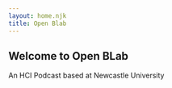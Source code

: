 ```yaml
---
layout: home.njk
title: Open Blab
---
```


## Welcome to Open BLab

An HCI Podcast based at Newcastle University
